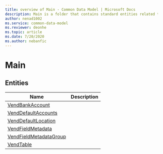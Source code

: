 ```yaml
---
title: overview of Main - Common Data Model | Microsoft Docs
description: Main is a folder that contains standard entities related to the Common Data Model.
author: nenad1002
ms.service: common-data-model
ms.reviewer: deonhe
ms.topic: article
ms.date: 7/20/2020
ms.author: nebanfic
---
```


# Main


## Entities

|Name|Description|
|---|---|
|[VendBankAccount](VendBankAccount.md)||
|[VendDefaultAccounts](VendDefaultAccounts.md)||
|[VendDefaultLocation](VendDefaultLocation.md)||
|[VendFieldMetadata](VendFieldMetadata.md)||
|[VendFieldMetadataGroup](VendFieldMetadataGroup.md)||
|[VendTable](VendTable.md)||
